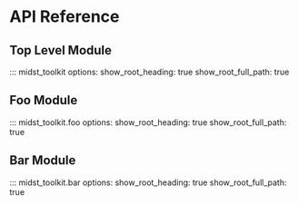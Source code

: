 # API Reference

## Top Level Module

::: midst_toolkit
    options:
      show_root_heading: true
      show_root_full_path: true

## Foo Module

::: midst_toolkit.foo
    options:
      show_root_heading: true
      show_root_full_path: true

## Bar Module

::: midst_toolkit.bar
    options:
      show_root_heading: true
      show_root_full_path: true
